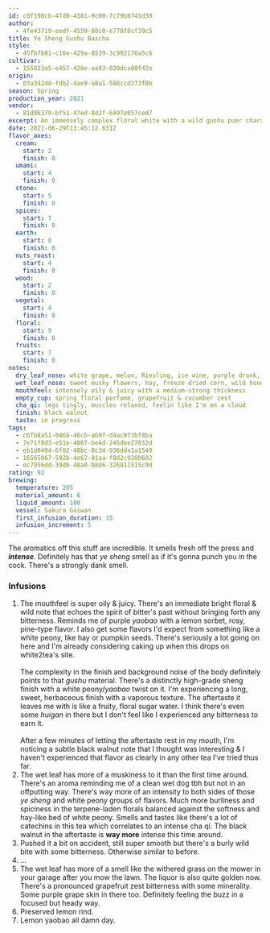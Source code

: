 ```yaml
---
id: c0f198cb-4fd0-4101-9c00-7c79b8741d30
author:
  - 4fe43719-eedf-4559-80c0-e778f8cf39c5
title: Ye Sheng Gushu Baicha
style:
  - 45fb7b01-c16e-429a-8539-3c902176a5c6
cultivar:
  - 155823a5-e457-426e-aa93-020dca00f42e
origin:
  - 03a34248-fdb2-4ae9-a8a1-588ccd273f8b
season: Spring
production_year: 2021
vendor:
  - 81d86379-bf51-47ed-8d2f-6997e057ced7
excerpt: An immensely complex floral white with a wild gushu puer character
date: 2021-06-29T13:45:12.631Z
flavor_axes:
  cream:
    start: 2
    finish: 0
  umami:
    start: 4
    finish: 0
  stone:
    start: 5
    finish: 0
  spices:
    start: 7
    finish: 0
  earth:
    start: 0
    finish: 0
  nuts_roast:
    start: 4
    finish: 0
  wood:
    start: 2
    finish: 0
  vegetal:
    start: 4
    finish: 0
  floral:
    start: 9
    finish: 0
  fruits:
    start: 7
    finish: 0
notes:
  dry_leaf_nose: white grape, melon, Riesling, ice wine, purple drank, cucumber, cannabis
  wet_leaf_nose: sweet musky flowers, hay, freeze dried corn, wild honey, terpene collection
  mouthfeel: intensely oily & juicy with a medium-strong thickness
  empty_cup: spring floral perfume, grapefruit & cucumber zest
  cha_qi: legs tingly, muscles relaxed, feelin like I'm on a cloud
  finish: black walnut
  taste: in progress
tags:
  - c6fb8a51-046b-46cb-a69f-d4ac973bf8ba
  - 7e71f8d3-e51e-4807-be4d-245dee27032d
  - eb1d0494-6f02-48bc-8c34-936dda1a1549
  - 16565067-592b-4e62-91aa-f8d2c920b602
  - ec7956dd-39db-40a0-b8d6-326811515c9d
rating: 92
brewing:
  temperature: 205
  material_amount: 6
  liquid_amount: 100
  vessel: Sakura Gaiwan
  first_infusion_duration: 15
  infusion_increment: 5
---
```

The aromatics off this stuff are incredible. It smells fresh off the press and ***intense***. Definitely has that *ye sheng* smell as if it's gonna punch you in the cock. There's a strongly dank smell.

### Infusions

1. The mouthfeel is super oily & juicy. There's an immediate bright floral & wild note that echoes the spirit of bitter's past without bringing forth any bitterness. Reminds me of purple *yaobao* with a lemon sorbet, rosy, pine-type flavor. I also get some flavors I'd expect from something like a white peony, like hay or pumpkin seeds. There's seriously a lot going on here and I'm already considering caking up when this drops on white2tea's site. \
   \
   The complexity in the finish and background noise of the body definitely points to that *gushu* material. There's a distinctly high-grade sheng finish with a white peony/*yaobao* twist on it. I'm experiencing a long, sweet, herbaceous finish with a vaporous texture. The aftertaste it leaves me with is like a fruity, floral sugar water. I think there's even some *huigan* in there but I don't feel like I experienced any bitterness to earn it. \
   \
   After a few minutes of letting the aftertaste rest in my mouth, I'm noticing a subtle black walnut note that I thought was interesting & I haven't experienced that flavor as clearly in any other tea I've tried thus far.
2. The wet leaf has more of a muskiness to it than the first time around. There's an aroma reminding me of a clean wet dog tbh but not in an offputting way. There's way more of an intensity to both sides of those *ye sheng* and white peony groups of flavors. Much more burliness and spiciness in the terpene-laden florals balanced against the softness and hay-like bed of white peony. Smells and tastes like there's a lot of catechins in this tea which correlates to an intense cha qi. The black walnut in the aftertaste is **way more** intense this time around.
3. Pushed it a bit on accident, still super smooth but there's a burly wild bite with some bitterness. Otherwise similar to before.
4. ...
5. The wet leaf has more of a smell like the withered grass on the mower in your garage after you mow the lawn. The liquor is also quite golden now. There's a pronounced grapefruit zest bitterness with some minerality. Some purple grape skin in there too. Definitely feeling the buzz in a focused but heady way.
6. Preserved lemon rind.
7. Lemon yaobao all damn day.